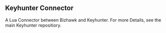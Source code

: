 Keyhunter Connector
-------------------

A Lua Connector between Bizhawk and Keyhunter. For more Details, see the main Keyhunter repositiory.